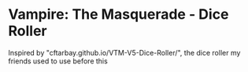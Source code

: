 # Vampire: The Masquerade - Dice Roller

Inspired by "cftarbay.github.io/VTM-V5-Dice-Roller/", the dice roller my friends used to use before this